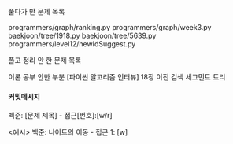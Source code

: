 풀다가 만 문제 목록

programmers/graph/ranking.py
programmers/graph/week3.py
baekjoon/tree/1918.py
baekjoon/tree/5639.py
programmers/level12/newIdSuggest.py

풀고 정리 안 한 문제 목록

이론 공부 안한 부분
[파이썬 알고리즘 인터뷰] 18장 이진 검색
세그먼트 트리

#### 커밋메시지

백준: [문제 제목] - 접근[번호]:[w/r]

<예시>
백준: 나이트의 이동 - 접근 1: [w]
